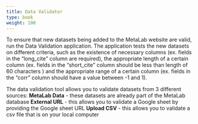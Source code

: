 ```yaml
---
title: Data Validator
type: book
weight: 100
---
```


To ensure that new datasets being added to the MetaLab website are valid, run the Data Validation application. The application tests the new datasets on different criteria, such as the existence of necessary columns (ex. fields in the “long_cite” column are required), the appropriate length of a certain column (ex. fields in the “short_cite” column should be less than length of 60 characters ) and the appropriate range of a certain column (ex. fields in the “corr” column should have a value between -1 and 1).

The data validation tool allows you to validate datasets from 3 different sources: 
**MetaLab Data** - these datasets are already part of the MetaLab database
**External URL** - this allows you to validate a Google sheet by providing the Google sheet URL
**Upload CSV** - this allows you to validate a csv file that is on your local computer
